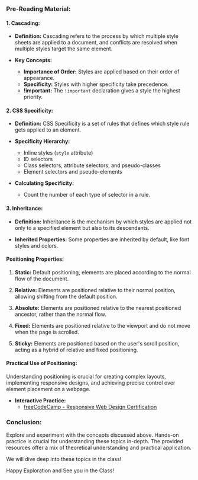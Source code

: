 ### Pre-Reading Material:

#### 1. Cascading:
   - **Definition:**
     Cascading refers to the process by which multiple style sheets are applied to a document, and conflicts are resolved when multiple styles target the same element.
    
   - **Key Concepts:**
     - **Importance of Order:** Styles are applied based on their order of appearance.
     - **Specificity:** Styles with higher specificity take precedence.
     - **!important:** The `!important` declaration gives a style the highest priority.

#### 2. CSS Specificity:
   - **Definition:**
     CSS Specificity is a set of rules that defines which style rule gets applied to an element.

   - **Specificity Hierarchy:**
     - Inline styles (`style` attribute)
     - ID selectors
     - Class selectors, attribute selectors, and pseudo-classes
     - Element selectors and pseudo-elements

   - **Calculating Specificity:**
     - Count the number of each type of selector in a rule.

#### 3. Inheritance:
   - **Definition:**
     Inheritance is the mechanism by which styles are applied not only to a specified element but also to its descendants.

   - **Inherited Properties:**
     Some properties are inherited by default, like font styles and colors.

   
#### Positioning Properties:

1. **Static:** Default positioning, elements are placed according to the normal flow of the document.

2. **Relative:** Elements are positioned relative to their normal position, allowing shifting from the default position.

3. **Absolute:** Elements are positioned relative to the nearest positioned ancestor, rather than the normal flow.

4. **Fixed:** Elements are positioned relative to the viewport and do not move when the page is scrolled.

5. **Sticky:** Elements are positioned based on the user's scroll position, acting as a hybrid of relative and fixed positioning.

#### Practical Use of Positioning:

Understanding positioning is crucial for creating complex layouts, implementing responsive designs, and achieving precise control over element placement on a webpage.

- **Interactive Practice:**
  - [freeCodeCamp - Responsive Web Design Certification](https://www.freecodecamp.org/)


### Conclusion:
Explore and experiment with the concepts discussed above. Hands-on practice is crucial for understanding these topics in-depth. The provided resources offer a mix of theoretical understanding and practical application.


We will dive deep into these topics in the class!

Happy Exploration and See you in the Class!